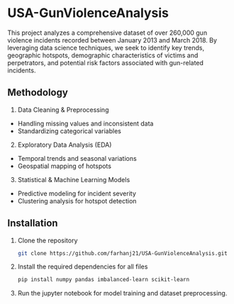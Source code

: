 # USA-GunViolenceAnalysis
This project analyzes a comprehensive dataset of over 260,000 gun violence incidents recorded between January 2013 and March 2018. By leveraging data science techniques, we seek to identify key trends, geographic hotspots, demographic characteristics of victims and perpetrators, and potential risk factors associated with gun-related incidents.

## Methodology
1. Data Cleaning & Preprocessing
- Handling missing values and inconsistent data
- Standardizing categorical variables
2. Exploratory Data Analysis (EDA)
- Temporal trends and seasonal variations
- Geospatial mapping of hotspots
3. Statistical & Machine Learning Models
- Predictive modeling for incident severity
- Clustering analysis for hotspot detection

## Installation
1. Clone the repository
   ```bash
   git clone https://github.com/farhanj21/USA-GunViolenceAnalysis.git
   ```
2. Install the required dependencies for all files
    ```bash
   pip install numpy pandas imbalanced-learn scikit-learn
   ```
3. Run the jupyter notebook for model training and dataset preprocessing.
